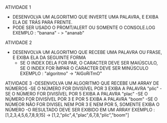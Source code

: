 ATIVIDADE 1
  - DESENVOLVA UM ALGORITMO QUE INVERTE UMA PALAVRA, E EXIBA ELA DE TRÁS PARA FRENTE.
  - PODE SER USADO O PROMT/ALERT OU SOMENTE O CONSOLE.LOG
    EXEMPLO : "banana" - >  "ananab"
    
ATIVIDADE 2
  - DESENVOLVA UM ALGORITMO QUE RECEBE UMA PALAVRA OU FRASE, E EXIBA ELA DA SEGUINTE FORMA
    - SE O INDEX DELA FOR PAR, O CARACTER DEVE SER MAIÚSCULO, SE O INDEX FOR ÍMPAR O CARACTER DEVE SER MINÚSCULO
      EXEMPLO : "algoritmo" -> "AlGoRiTmO"

ATIVIDADE 3
  -DESENVOLVA UM ALGORITMO QUE RECEBE UM ARRAY DE NÚMEROS
  -SE O NÚMERO FOR DIVISÍVEL POR 3 EXIBA A PALAVRA "plic"
  -SE O NÚMERO FOR DIVISÍVEL POR 5 EXIBA A PALAVRA "plac"
  -SE O NÚMERO FOR DIVISÍVEL POR 3 E POR 5 EXIBA A PALAVRA "boom"
  -SE O NÚMEOR NÃO FOR DIVISEL NEM POR 3 E NEM POR 5, SOMENTE EXIBA O NÚMERO
  -O RESULTADO DEVE SER EXIBIDO EM UM ARRAY
  EXEMPLO : [1,2,3,4,5,6,7,8,9,15] -> [1,2,"plic",4,"plac",6,7,8,"plic","boom"]
